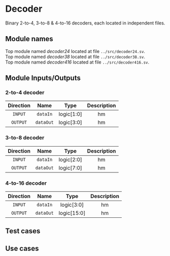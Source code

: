 # Decoder
Binary 2-to-4, 3-to-8 & 4-to-16 decoders, each located in independent files.

## Module names
Top module named _decoder24_ located at file `../src/decoder24.sv`.</br>
Top module named _decoder38_ located at file `../src/decoder38.sv`.</br>
Top module named _decoder416_ located at file `../src/decoder416.sv`.</br>

## Module Inputs/Outputs
### 2-to-4 decoder
| Direction | Name | Type | Description |
| :---: | :---: | :---: | :---: |
| `INPUT` | `dataIn` | logic[1:0] | hm |
| `OUTPUT` | `dataOut` | logic[3:0] | hm |

### 3-to-8 decoder
| Direction | Name | Type | Description |
| :---: | :---: | :---: | :---: |
| `INPUT` | `dataIn` | logic[2:0] | hm |
| `OUTPUT` | `dataOut` | logic[7:0] | hm |

### 4-to-16 decoder
| Direction | Name | Type | Description |
| :---: | :---: | :---: | :---: |
| `INPUT` | `dataIn` | logic[3:0] | hm |
| `OUTPUT` | `dataOut` | logic[15:0] | hm |

## Test cases

## Use cases
